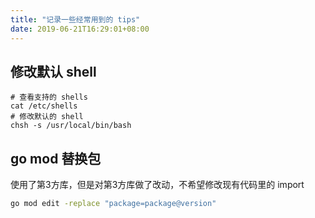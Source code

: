 ```yaml
---
title: "记录一些经常用到的 tips"
date: 2019-06-21T16:29:01+08:00
---
```


<!--more-->
## 修改默认 shell
```
# 查看支持的 shells
cat /etc/shells
# 修改默认的 shell
chsh -s /usr/local/bin/bash
```

## go mod 替换包
使用了第3方库，但是对第3方库做了改动，不希望修改现有代码里的 import
```bash
go mod edit -replace "package=package@version"
```